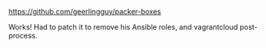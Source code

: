 https://github.com/geerlingguy/packer-boxes

Works! Had to patch it to remove his Ansible roles, and vagrantcloud post-process.
